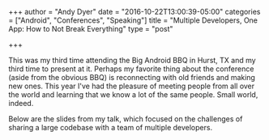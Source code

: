 +++
author = "Andy Dyer"
date = "2016-10-22T13:00:39-05:00"
categories = ["Android", "Conferences", "Speaking"]
title = "Multiple Developers, One App: How to Not Break Everything"
type = "post"

+++

This was my third time attending the Big Android BBQ in Hurst, TX and my third time to present at it. Perhaps my favorite thing about the conference (aside from the obvious BBQ) is reconnecting with old friends and making new ones. This year I've had the pleasure of meeting people from all over the world and learning that we know a lot of the same people. Small world, indeed.

Below are the slides from my talk, which focused on the challenges of sharing a large codebase with a team of multiple developers.
<p/>
<script async class="speakerdeck-embed" data-id="71724b6e28d741e8a76af57a042dab7d" data-ratio="1.77777777777778" src="//speakerdeck.com/assets/embed.js"></script>
